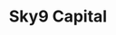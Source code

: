 ---
layout: firm_page
title: "Sky9 Capital"
id: "sky9capital.com"
permalink: "/sky9capitalsky9capital.com/"
website: "https://www.sky9capital.com"
offices: "San Francisco (United States), Singapore (Singapore), Beijing (China), Shanghai (China)"
investment_stages: "Seed, Series A"
portfolio_companies: ""
portfolio_link: ""
investment_markets: "Deep Technology, Enterprise Services, Web3.0, Consumer Internet, and Healthcare"
founded_year: "2011"
description: "Sky9 Capital is a leading venture capital fund dedicated to supporting disruptive technologies and outstanding innovators to drive change and create positive impact for society, the environment and individual lives. The team includes senior experts, entrepreneurs, and experienced investors from diverse backgrounds. Since 2011, they have managed numerous USD and RMB funds with nearly USD 2 billion in assets under management."
linkedin: "https://www.linkedin.com/company/sky9-capital"
twitter: ""
instagram: ""
team_page: "https://www.sky9capital.com/team"
investor_type: "Venture Capital"
crunchbase: "https://www.crunchbase.com/organization/sky9-capital"
pitchbook: ""

# SEO Optimization
meta_title: "Sky9 Capital - VC Firm - projectstartups.com"
meta_description: "Sky9 Capital, Sky9 Capital is a leading venture capital fund dedicated to supporting disruptive technologies and outstanding innovators to drive change and create p..."
meta_keywords: "Sky9 Capital, Deep Technology, Enterprise Services, Web3.0, Consumer Internet, and Healthcare, VC firm, venture capital, startup investor, projectstartups.com"
canonical_url: "https://vc.projectstartups.com/sky9capitalsky9capital.com/"
---
